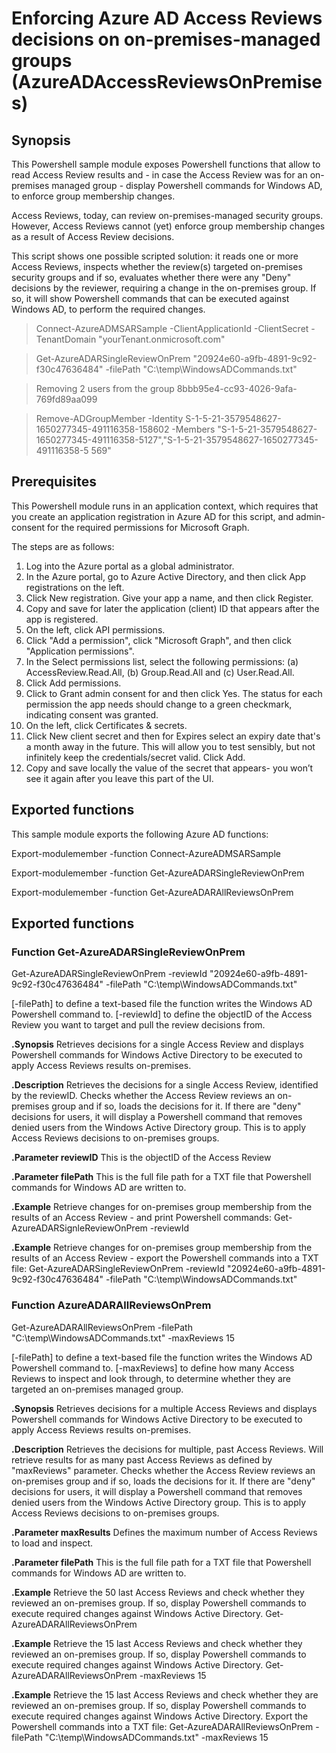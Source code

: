 # Enforcing Azure AD Access Reviews decisions on on-premises-managed groups (AzureADAccessReviewsOnPremises)
## Synopsis

This Powershell sample module exposes Powershell functions that allow to read Access Review results and - in case the Access Review was for an on-premises managed group - display Powershell commands for Windows AD, to enforce group membership changes.

Access Reviews, today, can review on-premises-managed security groups. However, Access Reviews cannot (yet) enforce group membership changes as a result of Access Review decisions. 

This script shows one possible scripted solution: it reads one or more Access Reviews, inspects whether the review(s) targeted on-premises security groups and if so, evaluates whether there were any "Deny" decisions by the reviewer, requiring a change in the on-premises group. If so, it will show Powershell commands that can be executed against Windows AD, to perform the required changes.

> Connect-AzureADMSARSample -ClientApplicationId <clientID> -ClientSecret <clientSecret> -TenantDomain "yourTenant.onmicrosoft.com"

> Get-AzureADARSingleReviewOnPrem "20924e60-a9fb-4891-9c92-f30c47636484" -filePath "C:\temp\WindowsADCommands.txt"
  
> Removing 2 users from the group 8bbb95e4-cc93-4026-9afa-769fd89aa099

> Remove-ADGroupMember -Identity S-1-5-21-3579548627-1650277345-491116358-158602 -Members "S-1-5-21-3579548627-1650277345-491116358-5127","S-1-5-21-3579548627-1650277345-491116358-5
569"


## Prerequisites
This Powershell module runs in an application context, which requires that you create an application registration in Azure AD for this script, and admin-consent for the required permissions for Microsoft Graph.

The steps are as follows:
1. Log into the Azure portal as a global administrator.
2. In the Azure portal, go to Azure Active Directory, and then click App registrations on the left.
3. Click New registration. Give your app a name, and then click Register.
4. Copy and save for later the application (client) ID that appears after the app is registered.
5. On the left, click API permissions.
6. Click "Add a permission", click "Microsoft Graph", and then click "Application permissions".
7. In the Select permissions list, select the following permissions: (a) AccessReview.Read.All, (b) Group.Read.All and (c) User.Read.All.
8. Click Add permissions.
9. Click to Grant admin consent for <your tenant> and then click Yes. The status for each permission the app needs should change to a green checkmark, indicating consent was granted.
10. On the left, click Certificates & secrets.
11. Click New client secret and then for Expires select an expiry date that's a month away in the future. This will allow you to test sensibly, but not infinitely keep the credentials/secret valid. Click Add.
12. Copy and save locally the value of the secret that appears- you won’t see it again after you leave this part of the UI.

## Exported functions

This sample module exports the following Azure AD functions:

Export-modulemember -function Connect-AzureADMSARSample

Export-modulemember -function Get-AzureADARSingleReviewOnPrem

Export-modulemember -function Get-AzureADARAllReviewsOnPrem

## Exported functions
### Function Get-AzureADARSingleReviewOnPrem

Get-AzureADARSingleReviewOnPrem -reviewId "20924e60-a9fb-4891-9c92-f30c47636484" -filePath "C:\temp\WindowsADCommands.txt"

[-filePath] to define a text-based file the function writes the Windows AD Powershell command to.
[-reviewId] to define the objectID of the Access Review you want to target and pull the review decisions from.

 **.Synopsis**
  Retrieves decisions for a single Access Review and displays Powershell commands for Windows Active Directory to be executed to apply Access Reviews results on-premises.

 **.Description**
  Retrieves the decisions for a single Access Review, identified by the reviewID. Checks whether the Access Review reviews an on-premises group and if so, loads the decisions for it. If there are "deny" decisions for users, it will display a Powershell command that removes denied users from the Windows Active Directory group. This is to apply Access Reviews decisions to on-premises groups.

 **.Parameter reviewID**
  This is the objectID of the Access Review

 **.Parameter filePath**
  This is the full file path for a TXT file that Powershell commands for Windows AD are written to.

 **.Example**
   Retrieve changes for on-premises group membership from the results of an Access Review - and print Powershell commands:
   Get-AzureADARSignleReviewOnPrem -reviewId 

 **.Example**
   Retrieve changes for on-premises group membership from the results of an Access Review - export the Powershell commands into a TXT file:
   Get-AzureADARSingleReviewOnPrem -reviewId "20924e60-a9fb-4891-9c92-f30c47636484" -filePath "C:\temp\WindowsADCommands.txt"



### Function AzureADARAllReviewsOnPrem

Get-AzureADARAllReviewsOnPrem -filePath "C:\temp\WindowsADCommands.txt" -maxReviews 15

[-filePath] to define a text-based file the function writes the Windows AD Powershell command to.
[-maxReviews] to define how many Access Reviews to inspect and look through, to determine whether they are targeted an on-premises managed group.

 **.Synopsis**
  Retrieves decisions for a multiple Access Reviews and displays Powershell commands for Windows Active Directory to be executed to apply Access Reviews results on-premises.

 **.Description**
  Retrieves the decisions for multiple, past Access Reviews. Will retrieve results for as many past Access Reviews as defined by "maxReviews" parameter. Checks whether the Access Review reviews an on-premises group and if so, loads the decisions for it. If there are "deny" decisions for users, it will display a Powershell command that removes denied users from the Windows Active Directory group. This is to apply Access Reviews decisions to on-premises groups.

 **.Parameter maxResults**
  Defines the maximum number of Access Reviews to load and inspect.

 **.Parameter filePath**
  This is the full file path for a TXT file that Powershell commands for Windows AD are written to.

 **.Example**
   Retrieve the 50 last Access Reviews and check whether they reviewed an on-premises group. If so, display Powershell commands to execute required changes against Windows Active Directory.
   Get-AzureADARAllReviewsOnPrem

 **.Example**
   Retrieve the 15 last Access Reviews and check whether they reviewed an on-premises group. If so, display Powershell commands to execute required changes against Windows Active Directory.
   Get-AzureADARAllReviewsOnPrem -maxReviews 15

 **.Example**
   Retrieve the 15 last Access Reviews and check whether they are reviewed an on-premises group. If so, display Powershell commands to execute required changes against Windows Active Directory. Export the Powershell commands into a TXT file:
   Get-AzureADARAllReviewsOnPrem -filePath "C:\temp\WindowsADCommands.txt" -maxReviews 15

